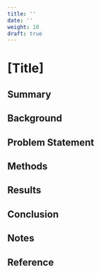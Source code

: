 ```yaml
---
title: ''
date: ''
weight: 10
draft: true
---
```


# [Title]

## Summary

## Background

## Problem Statement

## Methods

## Results

## Conclusion

## Notes

## Reference
